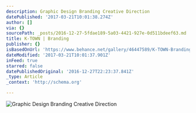 ```yaml
---
description: Graphic Design Branding Creative Direction
datePublished: '2017-03-21T10:01:38.274Z'
author: []
via: {}
sourcePath: _posts/2016-12-27-5fdae189-5a03-4421-927e-0d511bdeef63.md
title: K-TOWN | Branding
publisher: {}
isBasedOnUrl: 'https://www.behance.net/gallery/46447589/K-TOWN-Branding'
dateModified: '2017-03-21T10:01:37.901Z'
inFeed: true
starred: false
datePublishedOriginal: '2016-12-27T22:23:37.841Z'
_type: Article
_context: 'http://schema.org'

---
```

![Graphic Design Branding Creative Direction](https://the-grid-user-content.s3-us-west-2.amazonaws.com/aa060563-8fc5-48c7-ba40-8e9ba5a5acd8.jpg)